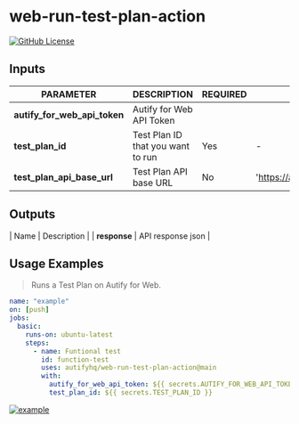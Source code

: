 # web-run-test-plan-action

[![GitHub License](https://img.shields.io/badge/license-MIT-lightgrey.svg)](https://raw.githubusercontent.com/autifyhq/web-run-test-plan-action/main/LICENSE)

## Inputs

| PARAMETER | DESCRIPTION | REQUIRED | DEFAULT | TYPE |
| --- | --- | --- | --- | --- |
| **autify_for_web_api_token** | Autify for Web API Token
| **test_plan_id** | Test Plan ID that you want to run | Yes | - | string |
| **test_plan_api_base_url** | Test Plan API base URL | No | 'https://app.autify.com/api/v1/schedules/' | string |

## Outputs

| Name | Description |
| **response** | API response json |

## Usage Examples

> Runs a Test Plan on Autify for Web.

```yaml
name: "example"
on: [push]
jobs:
  basic:
    runs-on: ubuntu-latest
    steps:
      - name: Funtional test
        id: function-test
        uses: autifyhq/web-run-test-plan-action@main    
        with:
          autify_for_web_api_token: ${{ secrets.AUTIFY_FOR_WEB_API_TOKEN }}
          test_plan_id: ${{ secrets.TEST_PLAN_ID }}
```

[![example](https://github.com/autifyhq/web-run-test-plan-action/actions/workflows/example.yml/badge.svg)](https://github.com/autifyhq/web-run-test-plan-action/actions/workflows/example.yml)
